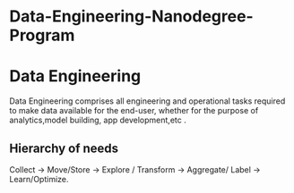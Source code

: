 # Data-Engineering-Nanodegree-Program




# Data Engineering

Data Engineering comprises all engineering and operational tasks required to make data available for the end-user, whether for the purpose of analytics,model building, app development,etc .

## Hierarchy of needs

Collect -> Move/Store -> Explore / Transform -> Aggregate/ Label -> Learn/Optimize.

